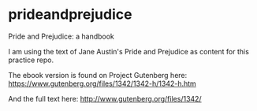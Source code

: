 # prideandprejudice
Pride and Prejudice: a handbook

I am using the text of Jane Austin's Pride and Prejudice as content for this practice repo.

The ebook version is found on Project Gutenberg here:
https://www.gutenberg.org/files/1342/1342-h/1342-h.htm

And the full text here:
http://www.gutenberg.org/files/1342/
